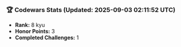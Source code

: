 ### 🏆 Codewars Stats (Updated: 2025-09-03 02:11:52 UTC)

- **Rank:** 8 kyu
- **Honor Points:** 3
- **Completed Challenges:** 1
